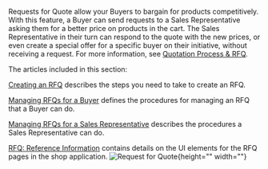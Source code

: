 Requests for Quote allow your Buyers to bargain for products competitively. With this feature, a Buyer can send requests to a Sales Representative asking them for a better price on products in the cart. The Sales Representative in their turn can respond to the quote with the new prices, or even create a special offer for a specific buyer on their initiative, without receiving a request. For more information, see [Quotation Process & RFQ](https://documentation.spryker.com/v5/docs/quotation-process-rfq-201907).

The articles included in this section:

[Creating an RFQ](https://documentation.spryker.com/v5/docs/creating-rfq-shop-guide) describes the steps you need to take to create an RFQ.

[Managing RFQs for a Buyer](https://documentation.spryker.com/v5/docs/managing-rfqs-for-buyer-shop-guide) defines the procedures for managing an RFQ that a Buyer can do.

[Managing RFQs for a Sales Representative](https://documentation.spryker.com/v5/docs/managing-rfqs-sales-rep-shop-guide) describes the procedures a Sales Representative can do.

[RFQ: Reference Information](https://documentation.spryker.com/v5/docs/rfq-reference-information-shop-guide) contains details on the UI elements for the RFQ pages in the shop application.
![Request for Quote](https://spryker.s3.eu-central-1.amazonaws.com/docs/User+Guides/Shop+User+Guides/RFQ/rfq-gif.gif){height="" width=""}

